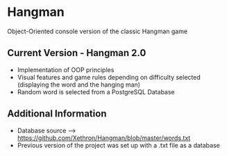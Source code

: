 # Hangman
Object-Oriented console version of the classic Hangman game

## Current Version - Hangman 2.0
- Implementation of OOP principles
- Visual features and game rules depending on difficulty selected (displaying the word and the hanging man)
- Random word is selected from a PostgreSQL Database

## Additional Information
- Database source --> https://github.com/Xethron/Hangman/blob/master/words.txt
- Previous version of the project was set up with a .txt file as a database
